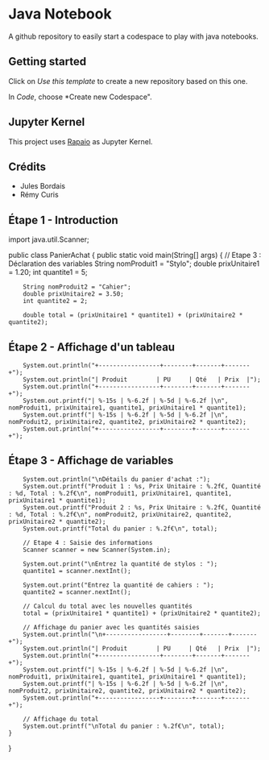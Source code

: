 # Java Notebook

A github repository to easily start a codespace to play with java notebooks.

## Getting started

Click on *Use this template* to create a new repository based on this one.

In *Code*, choose *Create new Codespace".

## Jupyter Kernel

This project uses [Rapaio](https://github.com/padreati/rapaio-jupyter-kernel) as Jupyter Kernel.

## Crédits
- Jules Bordais
- Rémy Curis

## Étape 1 - Introduction

import java.util.Scanner;

public class PanierAchat {
    public static void main(String[] args) {
        // Etape 3 : Déclaration des variables
        String nomProduit1 = "Stylo";
        double prixUnitaire1 = 1.20;
        int quantite1 = 5;

        String nomProduit2 = "Cahier";
        double prixUnitaire2 = 3.50;
        int quantite2 = 2;

        double total = (prixUnitaire1 * quantite1) + (prixUnitaire2 * quantite2);

## Étape 2 - Affichage d'un tableau

        System.out.println("+-----------------+--------+-------+-------+");
        System.out.println("| Produit        | PU     | Qté   | Prix  |");
        System.out.println("+-----------------+--------+-------+-------+");
        System.out.printf("| %-15s | %-6.2f | %-5d | %-6.2f |\n", nomProduit1, prixUnitaire1, quantite1, prixUnitaire1 * quantite1);
        System.out.printf("| %-15s | %-6.2f | %-5d | %-6.2f |\n", nomProduit2, prixUnitaire2, quantite2, prixUnitaire2 * quantite2);
        System.out.println("+-----------------+--------+-------+-------+");

## Étape 3 - Affichage de variables
        System.out.println("\nDétails du panier d'achat :");
        System.out.printf("Produit 1 : %s, Prix Unitaire : %.2f€, Quantité : %d, Total : %.2f€\n", nomProduit1, prixUnitaire1, quantite1, prixUnitaire1 * quantite1);
        System.out.printf("Produit 2 : %s, Prix Unitaire : %.2f€, Quantité : %d, Total : %.2f€\n", nomProduit2, prixUnitaire2, quantite2, prixUnitaire2 * quantite2);
        System.out.printf("Total du panier : %.2f€\n", total);

        // Etape 4 : Saisie des informations
        Scanner scanner = new Scanner(System.in);

        System.out.print("\nEntrez la quantité de stylos : ");
        quantite1 = scanner.nextInt();

        System.out.print("Entrez la quantité de cahiers : ");
        quantite2 = scanner.nextInt();

        // Calcul du total avec les nouvelles quantités
        total = (prixUnitaire1 * quantite1) + (prixUnitaire2 * quantite2);

        // Affichage du panier avec les quantités saisies
        System.out.println("\n+-----------------+--------+-------+-------+");
        System.out.println("| Produit        | PU     | Qté   | Prix  |");
        System.out.println("+-----------------+--------+-------+-------+");
        System.out.printf("| %-15s | %-6.2f | %-5d | %-6.2f |\n", nomProduit1, prixUnitaire1, quantite1, prixUnitaire1 * quantite1);
        System.out.printf("| %-15s | %-6.2f | %-5d | %-6.2f |\n", nomProduit2, prixUnitaire2, quantite2, prixUnitaire2 * quantite2);
        System.out.println("+-----------------+--------+-------+-------+");

        // Affichage du total
        System.out.printf("\nTotal du panier : %.2f€\n", total);
    }
}
